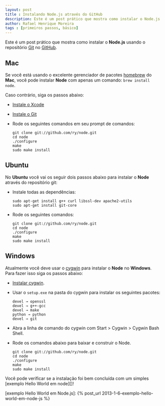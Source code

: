 ```yaml
---
layout: post
title : Instalando Node.js através do GitHub
description: Este é um post prático que mostra como instalar o Node.js via repositório GitHub.
author: Rafael Henrique Moreira
tags : [primeiros passos, básico]
---
```

Este é um post prático que mostra como instalar o **Node.js** usando o repositório [Git][] no [GitHub][].

## Mac

Se você está usando o excelente gerenciador de pacotes [homebrew][] do **Mac**, você pode instalar **Node** com apenas um comando: <code>brew install node</code>.

Caso contrário, siga os passos abaixo:
- [Instale o Xcode][]
- [Instale o Git][]
- Rode os seguintes comandos em seu prompt de comandos:

      git clone git://github.com/ry/node.git
      cd node
      ./configure
      make
      sudo make install

## Ubuntu

No **Ubuntu** você vai os seguir dois passos abaixo para instalar o **Node** através do repositório git:

- Instale todas as dependências:

      sudo apt-get install g++ curl libssl-dev apache2-utils
      sudo apt-get install git-core

- Rode os seguintes  comandos:

      git clone git://github.com/ry/node.git
      cd node
      ./configure
      make
      sudo make install

## Windows

Atualmente você deve usar o [cygwin][] para instalar o **Node** no **Windows**. Para fazer isso siga os passos abaixo:

- [Instalar cygwin][].
- Usar o <code>setup.exe</code> na pasta do cygwin para instalar os seguintes pacotes:

      devel → openssl
      devel → g++-gcc
      devel → make
      python → python
      devel → git

- Abra a linha de comando do cygwin com Start > Cygwin > Cygwin Bash Shell.
- Rode os comandos abaixo para baixar e construir o Node.

      git clone git://github.com/ry/node.git
      cd node
      ./configure
      make
      sudo make install


Você pode verificar se a instalação foi bem concluída com um simples [exemplo Hello World em node][]!

[Git]: http://git-scm.com/
[GitHub]: https://github.com/
[homebrew]: https://github.com/mxcl/homebrew
[cygwin]: http://www.cygwin.com/
[Instale o Xcode]: https://developer.apple.com/xcode/
[Instale o Git]: http://help.github.com/mac-git-installation/
[Instalar cygwin]: http://www.mcclean-cooper.com/valentino/cygwin_install/
[exemplo Hello World em Node.js]: {% post_url 2013-1-6-exemplo-hello-world-em-node-js %}